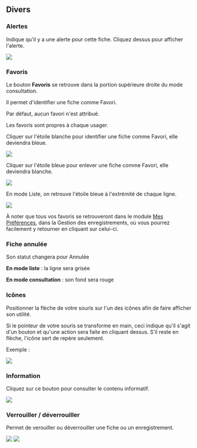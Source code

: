
## **Divers**

### **Alertes**

Indique qu'il y a une alerte pour cette fiche. Cliquez dessus pour afficher l'alerte.

![](https://t9017115504.p.clickup-attachments.com/t9017115504/5016677b-a51d-40d2-bd58-fd2e6dd5b6e0/image.png)


### **Favoris**

Le bouton **Favoris** se retrouve dans la portion supérieure droite du mode consultation.

Il permet d'identifier une fiche comme Favori.

Par défaut, aucun favori n'est attribué.

Les favoris sont propres à chaque usager.

Cliquer sur l'étoile blanche pour identifier une fiche comme Favori, elle deviendra bleue.

![](https://t9017115504.p.clickup-attachments.com/t9017115504/970febe2-9f5d-4c5d-bb9b-7b33177e4a23/image.png)

Cliquer sur l'étoile bleue pour enlever une fiche comme Favori, elle deviendra blanche.

![](https://t9017115504.p.clickup-attachments.com/t9017115504/f1f7754a-81e4-4101-8d87-0b8d28a16e8e/image.png)

En mode Liste, on retrouve l'étoile bleue à l'extrémité de chaque ligne.

![](https://t9017115504.p.clickup-attachments.com/t9017115504/5ca7ea3d-1353-4142-8cd3-ec0477d25146/image.png)

À noter que tous vos favoris se retrouveront dans le module [Mes Préférences](../09-Paramètres/01a-preferences.md), dans la Gestion des enregistrements, où vous pourrez facilement y retourner en cliquant sur celui-ci. 

### Fiche annulée

Son statut changera pour Annulée

**En mode liste** : la ligne sera grisée

**En mode consultation** : son fond sera rouge

### **Icônes**

Positionner la flèche de votre souris sur l'un des icônes afin de faire afficher son utilité.

Si le pointeur de votre souris se transforme en main, ceci indique qu'il s'agit d'un bouton et qu'une action sera faite en cliquant dessus. S'il reste en flèche, l'icône sert de repère seulement.

Exemple :

![](https://t9017115504.p.clickup-attachments.com/t9017115504/bb98d98a-0059-4196-a48f-1b9f8d87fa6a/image.png)

### **Information**

Cliquez sur ce bouton pour consulter le contenu informatif.

![](https://t9017115504.p.clickup-attachments.com/t9017115504/302e4e77-363f-4243-8646-8167687e8c54/Screenshot%202024-09-18%20at%203.03.56%E2%80%AFPM.png)

###


### Verrouiller / déverrouiller

Permet de verouiller ou déverrouiller une fiche ou un enregistrement.

![](https://t9017115504.p.clickup-attachments.com/t9017115504/2a3d7a43-afa5-489c-b156-09a8c671eb84/Screenshot%202024-09-16%20at%204.41.25%E2%80%AFPM.png) ![](https://t9017115504.p.clickup-attachments.com/t9017115504/dd88ec87-aa12-4ee0-9f34-f6747aef6de7/Screenshot%202024-09-16%20at%204.41.32%E2%80%AFPM.png)
